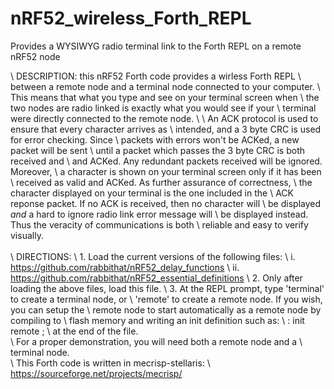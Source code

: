 # nRF52_wireless_Forth_REPL
Provides a WYSIWYG  radio terminal link to the Forth REPL on a remote nRF52 node

\ DESCRIPTION: this nRF52 Forth code provides a wirless Forth REPL
\ between a remote node and a terminal node connected to your computer.
\ This means that what you type and see on your terminal screen when 
\ the two nodes are radio linked is exactly what you would see if your 
\ terminal were directly connected to the remote node.
\ 
\ An ACK protocol is used to ensure that every character arrives as 
\ intended, and a 3 byte CRC is used for error checking.  Since
\ packets with errors won't be ACKed, a new packet will be sent
\ until a packet which passes the 3 byte CRC is both received and
\ and ACKed. Any redundant packets received will be ignored. Moreover,
\ a character is shown on your terminal screen only if it has been
\ received as valid and ACKed.  As further assurance of correctness,
\ the character displayed on your terminal is the one included in the 
\ ACK reponse packet.  If no ACK is received, then no character will
\ be displayed *and* a hard to ignore radio link error message will 
\ be displayed instead.  Thus the veracity of communications is both
\ reliable and easy to verify visually.
\
\
\ DIRECTIONS: 
\ 1. Load the current versions of the following files:
\      i.   https://github.com/rabbithat/nRF52_delay_functions
\      ii.  https://github.com/rabbithat/nRF52_essential_definitions
\ 2. Only after loading the above files, load this file.
\ 3. At the REPL prompt, type 'terminal' to create a terminal node, or 
\    'remote' to create a remote node. If you wish, you can setup the
\    remote node to start automatically as a remote node by compiling to 
\    flash memory and writing an init definition such as:
\    : init remote ;
\    at the end of the file.
\
\ For a proper demonstration, you will need both a remote node and a 
\ terminal node.
\
\ This Forth code is written in mecrisp-stellaris: 
\ https://sourceforge.net/projects/mecrisp/
